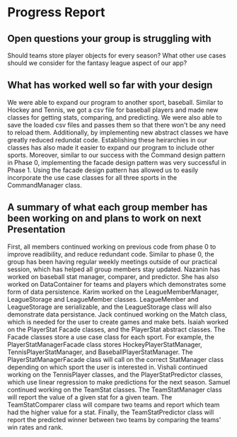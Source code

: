 # Progress Report

## Open questions your group is struggling with
Should teams store player objects for every season?
What other use cases should we consider for the fantasy league aspect of our app?

## What has worked well so far with your design
We were able to expand our program to another sport, baseball. Similar to
Hockey and Tennis, we got a csv file for baseball players and made new classes
for getting stats, comparing, and predicting. We were also able to save the loaded
csv files and passes them so that there won't be any need to reload them. Additionally, 
by implementing new abstract classes we have greatly reduced redundat code. Establishing
these heirarchies in our classes has also made it easier to expand our program to include
other sports. Moreover, similar to our success with the Command design pattern in Phase 0, 
implementing the facade design pattern was very successful in Phase 1. Using the facade
design pattern has allowed us to easily incorporate the use case classes for all three
sports in the CommandManager class.

## A summary of what each group member has been working on and plans to work on next Presentation

First, all members continued working on previous code from phase 0 to improve readibility, and reduce redundant code. 
Similar to phase 0, the group has been having regular weekly meetings outside of our practical session, which has
helped all group members stay updated.
Nazanin has worked on baseball stat manager, comparer, and predictor. She has also worked on DataContainer
for teams and players which demonstrates some form of data persistence. Karim worked on the LeagueMemberManager,
LeagueStorage and LeagueMember classes. LeagueMember and LeagueStorage are serializable, and the LeagueStorage
class will also demonstrate data persistance. Jack continued working on the Match class, which is needed
for the user to create games and make bets. Isaiah worked on the PlayerStat Facade classes, and the PlayerStat abstract
classes. The Facade classes store a use case class for each sport. For example, the PlayerStatManagerFacade class
stores HockeyPlayerStatManager, TennisPlayerStatManager, and BaseballPlayerStatManager. The PlayerStatManagerFacade
class will call on the correct StatManager class depending on which sport the user is interested in. Vishali continued working 
on the TennisPlayer classes, and the PlayerStatPredictor classes, which use linear regression to make predictions for the next season. 
Samuel continued working on the TeamStat classes. The TeamStatManager class will report the value of a given stat for a given team. The 
TeamStatComparer class will compare two teams and report which team had the higher value for a stat. Finally, the TeamStatPredictor class
will report the predicted winner between two teams by comparing the teams' win rates and rank.
